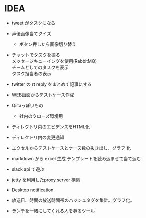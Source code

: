 # IDEA
* tweet がタスクになる

* 声優画像当てクイズ
	- ボタン押したら画像切り替え
	
* チャットでタスクを振る  
	メッセージキューイングを使用(RabbitMQ)  
	チームとしてのタスクを表示  
	タスク担当者の表示  

* twitter の rt reply をまとめて記事にする

* WEB画面からテストケース作成

* Qiitaっぽいもの
	- 社内のクローズ環境用
	
* ディレクトリ内のエビデンスをHTML化

* ディレクトリ内の変更通知

* エクセルからテストケースとケース数の抜き出し、グラフ 化

* markdown から excel 生成
	テンプレートを読み込ませて当て込む

* slack api で遊ぶ

* jetty を利用したproxy server 構築

* Desktop notification

* 放送日、時間の放送時間帯のハッシュタグを集計。グラフ化。

* ランチを一緒にしてくれる人を募るツール
